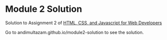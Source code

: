 # Module 2 Solution

Solution to Assignment 2 of [HTML, CSS, and Javascript for Web Developers](https://www.coursera.org/learn/html-css-javascript-for-web-developers)

Go to andimultazam.github.io/module2-solution to see the solution.